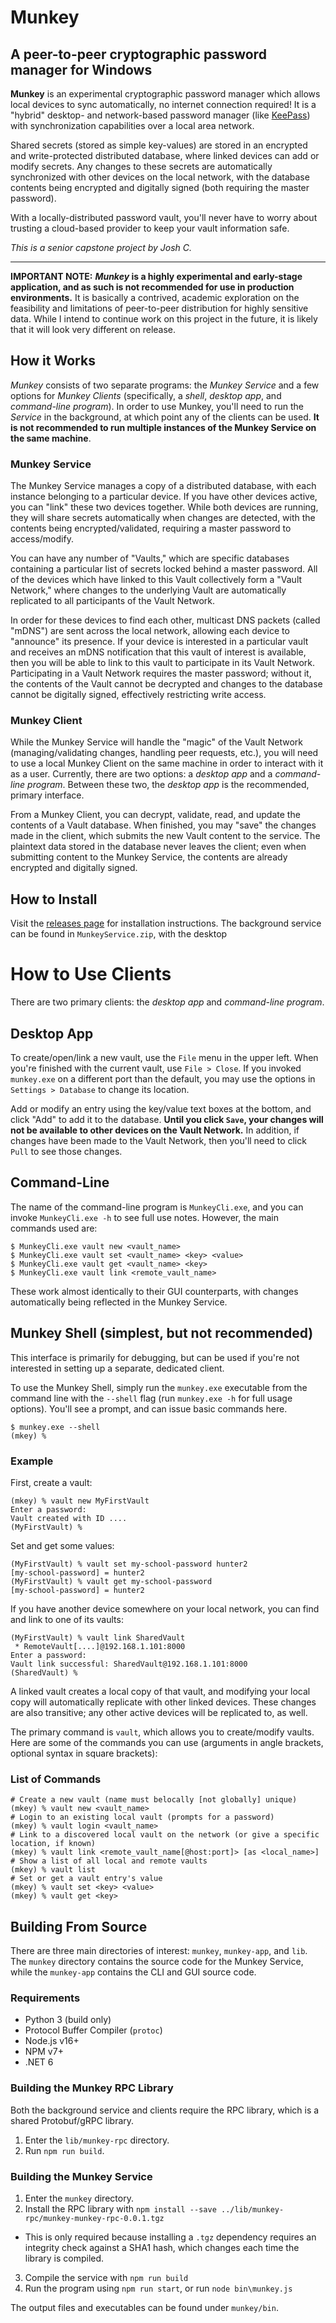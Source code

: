 # Munkey
## A peer-to-peer cryptographic password manager for Windows

**Munkey** is an experimental cryptographic password manager which allows local devices to sync automatically, no internet connection required! It is a "hybrid" desktop- and network-based password manager (like [KeePass](https://keepass.info/)) with synchronization capabilities over a local area network.

Shared secrets (stored as simple key-values) are stored in an encrypted and write-protected distributed database, where linked devices can add or modify secrets. Any changes to these secrets are automatically synchronized with other devices on the local network, with the database contents being encrypted and digitally signed (both requiring the master password).

With a locally-distributed password vault, you'll never have to worry about trusting a cloud-based provider to keep your vault information safe.

_This is a senior capstone project by Josh C._

---

**IMPORTANT NOTE:** ***Munkey* is a highly experimental and early-stage application, and as such is not recommended for use in production environments.** It is basically a contrived, academic exploration on the feasibility and limitations of peer-to-peer distribution for highly sensitive data. While I intend to continue work on this project in the future, it is likely that it will look very different on release.

## How it Works

*Munkey* consists of two separate programs: the *Munkey Service* and a few options for *Munkey Clients* (specifically, a *shell*, *desktop app*, and *command-line program*). In order to use Munkey, you'll need to run the *Service* in the background, at which point any of the clients can be used. **It is not recommended to run multiple instances of the Munkey Service on the same machine**.

### Munkey Service
The Munkey Service manages a copy of a distributed database, with each instance belonging to a particular device. If you have other devices active, you can "link" these two devices together. While both devices are running, they will share secrets automatically when changes are detected, with the contents being encrypted/validated, requiring a master password to access/modify.

You can have any number of "Vaults," which are specific databases containing a particular list of secrets locked behind a master password. All of the devices which have linked to this Vault collectively form a "Vault Network," where changes to the underlying Vault are automatically replicated to all participants of the Vault Network.

In order for these devices to find each other, multicast DNS packets (called "mDNS") are sent across the local network, allowing each device to "announce" its presence. If your device is interested in a particular vault and receives an mDNS notification that this vault of interest is available, then you will be able to link to this vault to participate in its Vault Network. Participating in a Vault Network requires the master password; without it, the contents of the Vault cannot be decrypted and changes to the database cannot be digitally signed, effectively restricting write access.

### Munkey Client

While the Munkey Service will handle the "magic" of the Vault Network (managing/validating changes, handling peer requests, etc.), you will need to use a local Munkey Client on the same machine in order to interact with it as a user. Currently, there are two options: a *desktop app* and a *command-line program*. Between these two, the *desktop app* is the recommended, primary interface.

From a Munkey Client, you can decrypt, validate, read, and update the contents of a Vault database. When finished, you may "save" the changes made in the client, which submits the new Vault content to the service. The plaintext data stored in the database never leaves the client; even when submitting content to the Munkey Service, the contents are already encrypted and digitally signed.

## How to Install

Visit the [releases page](https://github.com/jtcooper10/munkey/releases) for installation instructions. The background service can be found in `MunkeyService.zip`, with the desktop

# How to Use Clients

There are two primary clients: the *desktop app* and *command-line program*.

## Desktop App

To create/open/link a new vault, use the `File` menu in the upper left. When you're finished with the current vault, use `File > Close`. If you invoked `munkey.exe` on a different port than the default, you may use the options in `Settings > Database` to change its location.

Add or modify an entry using the key/value text boxes at the bottom, and click "Add" to add it to the database. **Until you click `Save`, your changes will not be available to other devices on the Vault Network.** In addition, if changes have been made to the Vault Network, then you'll need to click `Pull` to see those changes.

## Command-Line

The name of the command-line program is `MunkeyCli.exe`, and you can invoke `MunkeyCli.exe -h` to see full use notes. However, the main commands used are:

```shell
$ MunkeyCli.exe vault new <vault_name>
$ MunkeyCli.exe vault set <vault_name> <key> <value>
$ MunkeyCli.exe vault get <vault_name> <key>
$ MunkeyCli.exe vault link <remote_vault_name>
```

These work almost identically to their GUI counterparts, with changes automatically being reflected in the Munkey Service.

## Munkey Shell (simplest, but not recommended)

This interface is primarily for debugging, but can be used if you're not interested in setting up a separate, dedicated client.

To use the Munkey Shell, simply run the `munkey.exe` executable from the command line with the `--shell` flag (run `munkey.exe -h` for full usage options). You'll see a prompt, and can issue basic commands here.

```shell
$ munkey.exe --shell
(mkey) % 
```

 ### Example
 
 First, create a vault:
```shell
(mkey) % vault new MyFirstVault
Enter a password:
Vault created with ID ....
(MyFirstVault) % 
```

Set and get some values:
```shell
(MyFirstVault) % vault set my-school-password hunter2
[my-school-password] = hunter2
(MyFirstVault) % vault get my-school-password
[my-school-password] = hunter2
```

If you have another device somewhere on your local network, you can find and link to one of its vaults:
```shell
(MyFirstVault) % vault link SharedVault
 * RemoteVault[....]@192.168.1.101:8000
Enter a password: 
Vault link successful: SharedVault@192.168.1.101:8000
(SharedVault) % 
```
A linked vault creates a local copy of that vault, and modifying your local copy will automatically replicate with other linked devices. These changes are also transitive; any other active devices will be replicated to, as well.

The primary command is `vault`, which allows you to create/modify vaults. Here are some of the commands you can use (arguments in angle brackets, optional syntax in square brackets):

### List of Commands
```shell
# Create a new vault (name must belocally [not globally] unique)
(mkey) % vault new <vault_name>
# Login to an existing local vault (prompts for a password)
(mkey) % vault login <vault_name>
# Link to a discovered local vault on the network (or give a specific location, if known)
(mkey) % vault link <remote_vault_name[@host:port]> [as <local_name>]
# Show a list of all local and remote vaults
(mkey) % vault list
# Set or get a vault entry's value
(mkey) % vault set <key> <value>
(mkey) % vault get <key>
```

## Building From Source

There are three main directories of interest: `munkey`, `munkey-app`, and `lib`. The `munkey` directory contains the source code for the Munkey Service, while the `munkey-app` contains the CLI and GUI source code.

### Requirements
- Python 3 (build only)
- Protocol Buffer Compiler (`protoc`)
- Node.js v16+
- NPM v7+
- .NET 6

### Building the Munkey RPC Library

Both the background service and clients require the RPC library, which is a shared Protobuf/gRPC library.

1. Enter the `lib/munkey-rpc` directory.
2. Run `npm run build`.

### Building the Munkey Service

1. Enter the `munkey` directory.
2. Install the RPC library with `npm install --save ../lib/munkey-rpc/munkey-munkey-rpc-0.0.1.tgz`
  - This is only required because installing a `.tgz` dependency requires an integrity check against a SHA1 hash, which changes each time the library is compiled.
3. Compile the service with `npm run build`
4. Run the program using `npm run start`, or run `node bin\munkey.js`

The output files and executables can be found under `munkey/bin`.

